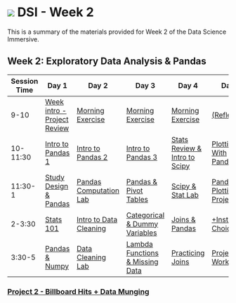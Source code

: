 # ![](https://ga-dash.s3.amazonaws.com/production/assets/logo-9f88ae6c9c3871690e33280fcf557f33.png) DSI - Week 2

This is a summary of the materials provided for Week 2 of the Data Science Immersive.

## Week 2: Exploratory Data Analysis & Pandas

Session Time | Day 1                                | Day 2                           | Day 3                                    | Day 4                                  | Day 5
------------ | ------------------------------------ | ------------------------------- | ---------------------------------------- | -------------------------------------- | --------------------------------------
9-10         | [Week intro - Project Review][2-1.0] | [Morning Exercise][2-2.0]       | [Morning Exercise][2-3.0]                | [Morning Exercise][2-4.0]              | [(Reflection)][2-5.0]
10-11:30     | [Intro to Pandas 1][2-1.1]           | [Intro to Pandas 2][2-2.1]      | [Intro to Pandas 3][2-3.1]               | [Stats Review & Intro to Scipy][2-4.1] | [Plotting With Pandas][2-5.1]
11:30-1      | [Study Design & Pandas][2-1.2]       | [Pandas Computation Lab][2-2.2] | [Pandas & Pivot Tables][2-3.2]           | [Scipy & Stat Lab][2-4.2]              | [Pandas, Plotting, & Project 2][2-5.2]
2-3:30       | [Stats 101][2-1.3]                   | [Intro to Data Cleaning][2-2.3] | [Categorical & Dummy Variables][2-3.3]   | [Joins & Pandas][2-4.3]                | [+Instructor Choice][2-2.0]
3:30-5       | [Pandas & Numpy][2-1.4]              | [Data Cleaning Lab][2-2.4]      | [Lambda Functions & Missing Data][2-3.4] | [Practicing Joins][2-4.4]              | [Project 2: Workshop][2-5.4]

### [Project 2 - Billboard Hits + Data Munging](../../projects/project-02)

[2-1.0]: 1.0-intro
[2-1.1]: 1.1-lesson
[2-1.2]: 1.2-lesson
[2-1.3]: 1.3-lesson
[2-1.4]: 1.4-lab
[2-2.0]: 2.0-exercise
[2-2.1]: 2.1-lesson
[2-2.2]: 2.2-lab
[2-2.3]: 2.3-lesson
[2-2.4]: 2.4-lab
[2-3.0]: 3.0-exercise
[2-3.1]: 3.1-lesson
[2-3.2]: 3.2-lab
[2-3.3]: 3.3-lesson
[2-3.4]: 3.4-lab
[2-4.0]: 4.0-exercise
[2-4.1]: 4.1-lesson
[2-4.2]: 4.2-lab
[2-4.3]: 4.3-lesson
[2-4.4]: 4.4-lab
[2-5.0]: 5.0-reflection
[2-5.1]: 5.1-lesson
[2-5.2]: 5.2-lab
[2-5.3]: 5.3-flex
[2-5.4]: 5.4-project-show-and-tell
